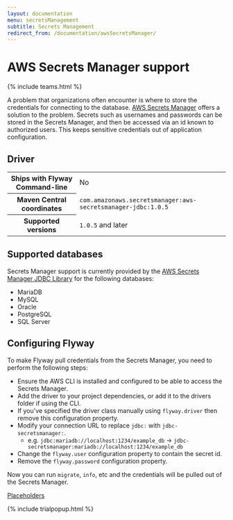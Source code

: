 ```yaml
---
layout: documentation
menu: secretsManagement
subtitle: Secrets Management
redirect_from: /documentation/awsSecretsManager/
---
```

# AWS Secrets Manager support
{% include teams.html %}

A problem that organizations often encounter is where to store the credentials for connecting to the database. 
[AWS Secrets Manager](https://aws.amazon.com/secrets-manager) offers a solution to the problem.
Secrets such as usernames and passwords can be stored in the Secrets Manager, and then be accessed via an id 
known to authorized users. This keeps sensitive credentials out of application configuration.

## Driver
<table class="table">
<tr>
<th>Ships with Flyway Command-line</th>
<td>No</td>
</tr>
<tr>
<th>Maven Central coordinates</th>
<td><code>com.amazonaws.secretsmanager:aws-secretsmanager-jdbc:1.0.5</code></td>
</tr>
<tr>
<th>Supported versions</th>
<td><code>1.0.5</code> and later</td>
</tr>
</table>

## Supported databases
Secrets Manager support is currently provided by the [AWS Secrets Manager JDBC Library](https://github.com/aws/aws-secretsmanager-jdbc) for the following databases:
- MariaDB
- MySQL
- Oracle
- PostgreSQL
- SQL Server

## Configuring Flyway
To make Flyway pull credentials from the Secrets Manager, you need to perform the following steps:
- Ensure the AWS CLI is installed and configured to be able to access the Secrets Manager.
- Add the driver to your project dependencies, or add it to the drivers folder if using the CLI.
- If you've specified the driver class manually using `flyway.driver` then remove this configuration property.
- Modify your connection URL to replace `jdbc:` with `jdbc-secretsmanager:`. 
  - e.g. `jdbc:mariadb://localhost:1234/example_db` -> `jdbc-secretsmanager:mariadb://localhost:1234/example_db`
- Change the `flyway.user` configuration property to contain the secret id.
- Remove the `flyway.password` configuration property.

Now you can run `migrate`, `info`, etc and the credentials will be pulled out of the Secrets Manager.

<p class="next-steps">
    <a class="btn btn-primary" href="/documentation/configuration/placeholder">Placeholders <i class="fa fa-arrow-right"></i></a>
</p>

{% include trialpopup.html %}
